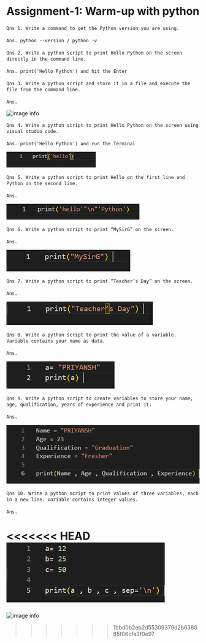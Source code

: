 # Assignment-1: Warm-up with python
    Qns 1. Write a command to get the Python version you are using.

    Ans. python --version / python -v

    Qns 2. Write a python script to print Hello Python on the screen directly in the command line.

    Ans. print('Hello Python') and hit the Enter 

    Qns 3. Write a python script and store it in a file and execute the file from the command line.

    Ans. 
![image info](https://www.wikihow.com/images/thumb/8/80/Use-Windows-Command-Prompt-to-Run-a-Python-File-Step-10.jpg/v4-460px-Use-Windows-Command-Prompt-to-Run-a-Python-File-Step-10.jpg.webp)

    Qns 4. Write a python script to print Hello Python on the screen using visual studio code.

    Ans. print('Hello Python') and run the Terminal 
![image 1](./assets/Capture.PNG)

    Qns 5. Write a python script to print Hello on the first line and Python on the second line.

    Ans. 
![image info](./assets/Capture1.PNG)


    Qns 6. Write a python script to print “MySirG” on the screen.

    Ans. 
![image info](./assets/Capture2.PNG)


    Qns 7. Write a python script to print “Teacher’s Day” on the screen.

    Ans. 
![image info](./assets/Capture3.PNG)

    Qns 8. Write a python script to print the value of a variable. Variable contains your name as data.

    Ans. 
![image info](./assets/Capture4.PNG)

    Qns 9. Write a python script to create variables to store your name, age, qualification, years of experience and print it.

    Ans. 
![image info](./assets/Capture5.PNG)

    Qns 10. Write a python script to print values of three variables, each in a new line. Variable contains integer values.

    Ans. 
<<<<<<< HEAD
![image info](./assets/Capture6.PNG)
=======
![image info](\C:\Users\PRIYANSH\Desktop\Readme\Capture6.PNG)
>>>>>>> 1bbd0b2eb2d55309379d2b638085f06cfa3f0e97
